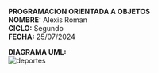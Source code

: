 **PROGRAMACION ORIENTADA A OBJETOS**  
**NOMBRE:** Alexis Roman  
**CICLO:** Segundo  
**FECHA:** 25/07/2024  

**DIAGRAMA UML:**  
![deportes](https://github.com/user-attachments/assets/0d35c6de-b861-44e9-9bfa-418161d9fd62)
